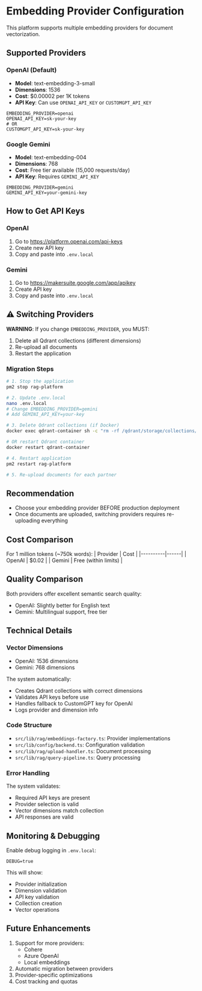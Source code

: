 # Embedding Provider Configuration

This platform supports multiple embedding providers for document vectorization.

## Supported Providers

### OpenAI (Default)
- **Model**: text-embedding-3-small
- **Dimensions**: 1536
- **Cost**: $0.00002 per 1K tokens
- **API Key**: Can use `OPENAI_API_KEY` or `CUSTOMGPT_API_KEY`
```env
EMBEDDING_PROVIDER=openai
OPENAI_API_KEY=sk-your-key
# OR
CUSTOMGPT_API_KEY=sk-your-key
```

### Google Gemini
- **Model**: text-embedding-004
- **Dimensions**: 768
- **Cost**: Free tier available (15,000 requests/day)
- **API Key**: Requires `GEMINI_API_KEY`
```env
EMBEDDING_PROVIDER=gemini
GEMINI_API_KEY=your-gemini-key
```

## How to Get API Keys

### OpenAI
1. Go to https://platform.openai.com/api-keys
2. Create new API key
3. Copy and paste into `.env.local`

### Gemini
1. Go to https://makersuite.google.com/app/apikey
2. Create API key
3. Copy and paste into `.env.local`

## ⚠️ Switching Providers

**WARNING**: If you change `EMBEDDING_PROVIDER`, you MUST:
1. Delete all Qdrant collections (different dimensions)
2. Re-upload all documents
3. Restart the application

### Migration Steps
```bash
# 1. Stop the application
pm2 stop rag-platform

# 2. Update .env.local
nano .env.local
# Change EMBEDDING_PROVIDER=gemini
# Add GEMINI_API_KEY=your-key

# 3. Delete Qdrant collections (if Docker)
docker exec qdrant-container sh -c "rm -rf /qdrant/storage/collections/*"

# OR restart Qdrant container
docker restart qdrant-container

# 4. Restart application
pm2 restart rag-platform

# 5. Re-upload documents for each partner
```

## Recommendation
- Choose your embedding provider BEFORE production deployment
- Once documents are uploaded, switching providers requires re-uploading everything

## Cost Comparison
For 1 million tokens (~750k words):
| Provider | Cost |
|----------|------|
| OpenAI | $0.02 |
| Gemini | Free (within limits) |

## Quality Comparison
Both providers offer excellent semantic search quality:
- OpenAI: Slightly better for English text
- Gemini: Multilingual support, free tier

## Technical Details

### Vector Dimensions
- OpenAI: 1536 dimensions
- Gemini: 768 dimensions

The system automatically:
- Creates Qdrant collections with correct dimensions
- Validates API keys before use
- Handles fallback to CustomGPT key for OpenAI
- Logs provider and dimension info

### Code Structure
- `src/lib/rag/embeddings-factory.ts`: Provider implementations
- `src/lib/config/backend.ts`: Configuration validation
- `src/lib/rag/upload-handler.ts`: Document processing
- `src/lib/rag/query-pipeline.ts`: Query processing

### Error Handling
The system validates:
- Required API keys are present
- Provider selection is valid
- Vector dimensions match collection
- API responses are valid

## Monitoring & Debugging

Enable debug logging in `.env.local`:
```env
DEBUG=true
```

This will show:
- Provider initialization
- Dimension validation
- API key validation
- Collection creation
- Vector operations

## Future Enhancements
1. Support for more providers:
   - Cohere
   - Azure OpenAI
   - Local embeddings
2. Automatic migration between providers
3. Provider-specific optimizations
4. Cost tracking and quotas
